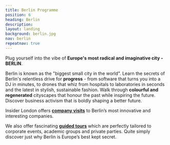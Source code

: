 ```yaml
---
title: Berlin Programme
position: 6
heading: Berlin
description: 
layout: landing
background: berlin.jpg
nav: berlin
repeatnav: true
---
```


Plug yourself into the vibe of <strong class="white">Europe's most radical and imaginative city - BERLIN</strong>.

Berlin is known as the "biggest small city in the world". Learn the secrets of Berlin's relentless drive for <strong class="white">progress</strong> - from software that turns you into a DJ in minutes, to drones that whiz from hospitals to laboratories in seconds and the latest in stylish, sustainable fashion. Walk through <strong class="white">colourful and regenerated</strong> cityscapes that honour the past while inspiring the future. Discover business activism that is boldly shaping a better future.  

Insider London offers **[company visits](/europe/berlin/company-visits/)** to Berlin’s most innovative and interesting companies.

We also offer fascinating **[guided tours](/europe/berlin/educational-tours/)** which are perfectly tailored to corporate events, academic groups and private parties. Quite simply discover just why Berlin is Europe’s best kept secret. 
